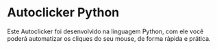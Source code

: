 # Autoclicker Python

Este Autoclicker foi desenvolvido na linguagem Python, com ele você poderá automatizar os cliques do seu mouse, de forma rápida e prática.
